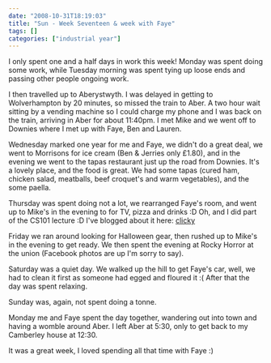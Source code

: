 ```yaml
---
date: "2008-10-31T18:19:03"
title: "Sun - Week Seventeen & week with Faye"
tags: []
categories: ["industrial year"]
---
```


I only spent one and a half days in work this week!  Monday was spent doing some work, while Tuesday morning was spent tying up loose ends and passing other people ongoing work.
<!--more-->
I then travelled up to Aberystwyth.  I was delayed in getting to Wolverhampton by 20 minutes, so missed the train to Aber.  A two hour wait sitting by a vending machine so I could charge my phone and I was back on the train, arriving in Aber for about 11:40pm.  I met Mike and we went off to Downies where I met up with Faye, Ben and Lauren.

Wednesday marked one year for me and Faye, we didn't do a great deal, we went to Morrisons for ice cream (Ben &amp; Jerries only  £1.80), and in the evening we went to the tapas restaurant just up the road from Downies.  It's a lovely place, and the food is great.  We had some tapas (cured ham, chicken salad, meatballs, beef croquet's and warm vegetables), and the some paella.

Thursday was spent doing not a lot, we rearranged Faye's room, and went up to Mike's in the evening to for TV, pizza and drinks :D
Oh, and I did part of the CS101 lecture :D  I've blogged about it here: [clicky][1]

Friday we ran around looking for Halloween gear, then rushed up to Mike's in the evening to get ready.  We then spent the evening at Rocky Horror at the union (Facebook photos are up I'm sorry to say).

Saturday was a quiet day.  We walked up the hill to get Faye's car, well, we had to clean it first as someone had egged and floured it :(  After that the day was spent relaxing.

Sunday was, again, not spent doing a tonne.

Monday me and Faye spent the day together, wandering out into town and having a womble around Aber.  I left Aber at 5:30, only to get back to my Camberley house at 12:30.

It was a great week, I loved spending all that time with Faye :)

  [1]: /2008/10/31/opensolaris-cs101/
